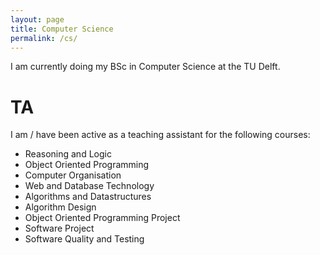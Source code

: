 ```yaml
---
layout: page
title: Computer Science
permalink: /cs/
---
```


I am currently doing my BSc in Computer Science at the TU Delft.   

# TA

I am / have been active as a teaching assistant for the following courses:

- Reasoning and Logic
- Object Oriented Programming
- Computer Organisation
- Web and Database Technology
- Algorithms and Datastructures
- Algorithm Design
- Object Oriented Programming Project
- Software Project
- Software Quality and Testing



